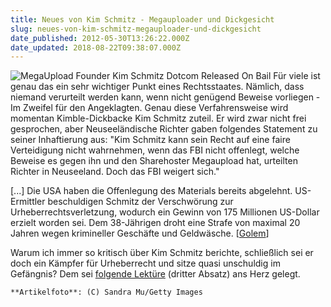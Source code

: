 ```yaml
---
title: Neues von Kim Schmitz - Megauploader und Dickgesicht
slug: neues-von-kim-schmitz-megauploader-und-dickgesicht
date_published: 2012-05-30T13:26:22.000Z
date_updated: 2018-08-22T09:38:07.000Z
---
```


![MegaUpload Founder Kim Schmitz Dotcom Released On Bail](//picdump.thafaker.de/2012/02/sp_89938-30571-i-125x125.jpg) Für viele ist genau das ein sehr wichtiger Punkt eines Rechtsstaates. Nämlich, dass niemand verurteilt werden kann, wenn nicht genügend Beweise vorliegen - Im Zweifel für den Angeklagten. Genau diese Verfahrensweise wird momentan Kimble-Dickbacke Kim Schmitz zuteil. Er wird zwar nicht frei gesprochen, aber Neuseeländische Richter gaben folgendes Statement zu seiner Inhaftierung aus: "Kim Schmitz kann sein Recht auf eine faire Verteidigung nicht wahrnehmen, wenn das FBI nicht offenlegt, welche Beweise es gegen ihn und den Sharehoster Megaupload hat, urteilten Richter in Neuseeland. Doch das FBI weigert sich." 

[...] Die USA haben die Offenlegung des Materials bereits abgelehnt. US-Ermittler beschuldigen Schmitz der Verschwörung zur Urheberrechtsverletzung, wodurch ein Gewinn von 175 Millionen US-Dollar erzielt worden sei. Dem 38-Jährigen droht eine Strafe von maximal 20 Jahren wegen krimineller Geschäfte und Geldwäsche. [[Golem](http://www.golem.de/news/megaupload-neuseeland-fordert-fbi-zur-offenlegung-der-beweise-auf-1205-92147.html)]

Warum ich immer so kritisch über Kim Schmitz berichte, schließlich sei er doch ein Kämpfer für Urheberrecht und sitze quasi unschuldig im Gefängnis? Dem sei [folgende Lektüre](http://www.gulli.com/news/12565-nachruf-guenter-freiherr-von-gravenreuth-2010-02-22) (dritter Absatz) ans Herz gelegt.

`**Artikelfoto**: (C) Sandra Mu/Getty Images`

